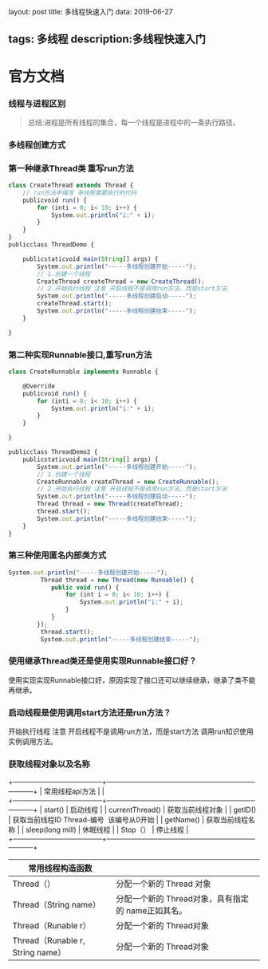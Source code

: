 layout: post
title: 多线程快速入门
data: 2019-06-27

tags: 多线程
description:多线程快速入门
---

# **官方文档**
### **线程与进程区别**
> 总结:进程是所有线程的集合，每一个线程是进程中的一条执行路径。


### **多线程创建方式**

### 第一种继承Thread类 重写run方法

``` javascript
class CreateThread extends Thread {
	// run方法中编写 多线程需要执行的代码
	publicvoid run() {
		for (inti = 0; i< 10; i++) {
			System.out.println("i:" + i);
		}
	}
}
publicclass ThreadDemo {

	publicstaticvoid main(String[] args) {
		System.out.println("-----多线程创建开始-----");
		// 1.创建一个线程
		CreateThread createThread = new CreateThread();
		// 2.开始执行线程 注意 开启线程不是调用run方法，而是start方法
		System.out.println("-----多线程创建启动-----");
		createThread.start();
		System.out.println("-----多线程创建结束-----");
	}

}
```

### 第二种实现Runnable接口,重写run方法

``` javascript
class CreateRunnable implements Runnable {

	@Override
	publicvoid run() {
		for (inti = 0; i< 10; i++) {
			System.out.println("i:" + i);
		}
	}

}

publicclass ThreadDemo2 {
	publicstaticvoid main(String[] args) {
		System.out.println("-----多线程创建开始-----");
		// 1.创建一个线程
		CreateRunnable createThread = new CreateRunnable();
		// 2.开始执行线程 注意 开启线程不是调用run方法，而是start方法
		System.out.println("-----多线程创建启动-----");
		Thread thread = new Thread(createThread);
		thread.start();
		System.out.println("-----多线程创建结束-----");
	}
}
```

### 第三种使用匿名内部类方式

``` javascript
System.out.println("-----多线程创建开始-----");
		 Thread thread = new Thread(new Runnable() {
			public void run() {
				for (int i = 0; i< 10; i++) {
					System.out.println("i:" + i);
				}
			}
		});
		 thread.start();
		 System.out.println("-----多线程创建结束-----");
```

### 使用继承Thread类还是使用实现Runnable接口好？
 使用实现实现Runnable接口好，原因实现了接口还可以继续继承，继承了类不能再继承。
 
### 启动线程是使用调用start方法还是run方法？
开始执行线程 注意 开启线程不是调用run方法，而是start方法
调用run知识使用实例调用方法。

### 获取线程对象以及名称

+──────────────────+───────────────────────────────────+
| 常用线程api方法        |                                   |
+──────────────────+───────────────────────────────────+
| start()          | 启动线程                              |
| currentThread()  | 获取当前线程对象                          |
| getID()          | 获取当前线程ID      Thread-编号  该编号从0开始  |
| getName()        | 获取当前线程名称                          |
| sleep(long mill) | 休眠线程                              |
| Stop（）           | 停止线程                              |
+──────────────────+───────────────────────────────────+

| 常用线程构造函数                       |                                 |
|--------------------------------|---------------------------------|
| Thread（）                       | 分配一个新的 Thread 对象                |
| Thread（String name）            | 分配一个新的 Thread对象，具有指定的 name正如其名。 |
| Thread（Runable r）              | 分配一个新的 Thread对象                 |
| Thread（Runable r, String name） | 分配一个新的 Thread对象                 |

